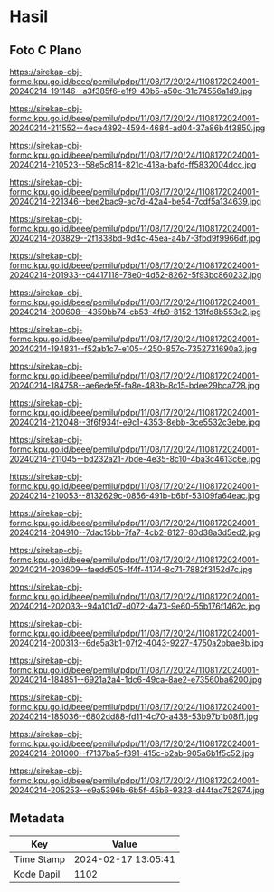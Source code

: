 # Hasil

## Foto C Plano

https://sirekap-obj-formc.kpu.go.id/beee/pemilu/pdpr/11/08/17/20/24/1108172024001-20240214-191146--a3f385f6-e1f9-40b5-a50c-31c74556a1d9.jpg

https://sirekap-obj-formc.kpu.go.id/beee/pemilu/pdpr/11/08/17/20/24/1108172024001-20240214-211552--4ece4892-4594-4684-ad04-37a86b4f3850.jpg

https://sirekap-obj-formc.kpu.go.id/beee/pemilu/pdpr/11/08/17/20/24/1108172024001-20240214-210523--58e5c814-821c-418a-bafd-ff5832004dcc.jpg

https://sirekap-obj-formc.kpu.go.id/beee/pemilu/pdpr/11/08/17/20/24/1108172024001-20240214-221346--bee2bac9-ac7d-42a4-be54-7cdf5a134639.jpg

https://sirekap-obj-formc.kpu.go.id/beee/pemilu/pdpr/11/08/17/20/24/1108172024001-20240214-203829--2f1838bd-9d4c-45ea-a4b7-3fbd9f9966df.jpg

https://sirekap-obj-formc.kpu.go.id/beee/pemilu/pdpr/11/08/17/20/24/1108172024001-20240214-201933--c4417118-78e0-4d52-8262-5f93bc860232.jpg

https://sirekap-obj-formc.kpu.go.id/beee/pemilu/pdpr/11/08/17/20/24/1108172024001-20240214-200608--4359bb74-cb53-4fb9-8152-131fd8b553e2.jpg

https://sirekap-obj-formc.kpu.go.id/beee/pemilu/pdpr/11/08/17/20/24/1108172024001-20240214-194831--f52ab1c7-e105-4250-857c-7352731690a3.jpg

https://sirekap-obj-formc.kpu.go.id/beee/pemilu/pdpr/11/08/17/20/24/1108172024001-20240214-184758--ae6ede5f-fa8e-483b-8c15-bdee29bca728.jpg

https://sirekap-obj-formc.kpu.go.id/beee/pemilu/pdpr/11/08/17/20/24/1108172024001-20240214-212048--3f6f934f-e9c1-4353-8ebb-3ce5532c3ebe.jpg

https://sirekap-obj-formc.kpu.go.id/beee/pemilu/pdpr/11/08/17/20/24/1108172024001-20240214-211045--bd232a21-7bde-4e35-8c10-4ba3c4613c6e.jpg

https://sirekap-obj-formc.kpu.go.id/beee/pemilu/pdpr/11/08/17/20/24/1108172024001-20240214-210053--8132629c-0856-491b-b6bf-53109fa64eac.jpg

https://sirekap-obj-formc.kpu.go.id/beee/pemilu/pdpr/11/08/17/20/24/1108172024001-20240214-204910--7dac15bb-7fa7-4cb2-8127-80d38a3d5ed2.jpg

https://sirekap-obj-formc.kpu.go.id/beee/pemilu/pdpr/11/08/17/20/24/1108172024001-20240214-203609--faedd505-1f4f-4174-8c71-7882f3152d7c.jpg

https://sirekap-obj-formc.kpu.go.id/beee/pemilu/pdpr/11/08/17/20/24/1108172024001-20240214-202033--94a101d7-d072-4a73-9e60-55b176f1462c.jpg

https://sirekap-obj-formc.kpu.go.id/beee/pemilu/pdpr/11/08/17/20/24/1108172024001-20240214-200313--6de5a3b1-07f2-4043-9227-4750a2bbae8b.jpg

https://sirekap-obj-formc.kpu.go.id/beee/pemilu/pdpr/11/08/17/20/24/1108172024001-20240214-184851--6921a2a4-1dc6-49ca-8ae2-e73560ba6200.jpg

https://sirekap-obj-formc.kpu.go.id/beee/pemilu/pdpr/11/08/17/20/24/1108172024001-20240214-185036--6802dd88-fd11-4c70-a438-53b97b1b08f1.jpg

https://sirekap-obj-formc.kpu.go.id/beee/pemilu/pdpr/11/08/17/20/24/1108172024001-20240214-201000--f7137ba5-f391-415c-b2ab-905a6b1f5c52.jpg

https://sirekap-obj-formc.kpu.go.id/beee/pemilu/pdpr/11/08/17/20/24/1108172024001-20240214-205253--e9a5396b-6b5f-45b6-9323-d44fad752974.jpg


## Metadata

| Key        | Value               |
| ---------- | ------------------- |
| Time Stamp | 2024-02-17 13:05:41 |
| Kode Dapil | 1102                |



